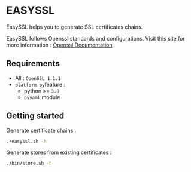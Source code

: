 # EASYSSL 

EasySSL helps you to generate SSL certificates chains.

EasySSL follows Openssl standards and configurations. Visit this site for more information :
[Openssl Documentation](https://jamielinux.com/docs/openssl-certificate-authority/create-the-root-pair.html)

## Requirements

* All : `OpenSSL 1.1.1`
* `platform.py`feature : 
    * python >= `3.8`
    * `pyyaml` module
    
## Getting started

Generate certificate chains :

```sh
./easyssl.sh -h
```

Generate stores from existing certificates :

```sh
./bin/store.sh -h
```